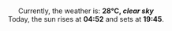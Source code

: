 <p  align="center"><br/>Currently, the weather is: <b> 28°C, <i>clear sky</i></b></br>Today, the sun rises at <b>04:52</b> and sets at <b>19:45</b>.</p>
